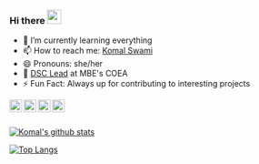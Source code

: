 ### Hi there <img src="https://github.com/thomasbnt/thomasbnt/blob/me/assets/hi.gif" width="25px">


- 🌱 I’m currently learning everything
- 📫 How to reach me: [Komal Swami](https://www.linkedin.com/in/komal-swami-4a539117a)
- 😄 Pronouns: she/her 
- 📌 [DSC Lead](https://developers.google.com/community/dsc) at MBE's COEA
- ⚡ Fun Fact: Always up for contributing to interesting projects

<a href="https://www.linkedin.com/in/komal-swami-4a539117a/">
  <img align="left" alt="Komal's Linkedin" width="22px" src="https://cdn.jsdelivr.net/npm/simple-icons@v3/icons/linkedin.svg" />
</a>

<a href="https://twitter.com/TechEra41746442">
  <img align="left" alt="Komal's twitter" width="22px" src="https://cdn.jsdelivr.net/npm/simple-icons@v3/icons/twitter.svg" />
</a>

<a href="https://github.com/komalswami">
  <img align="left" alt="Komal's Github" width="22px" src="https://cdn.jsdelivr.net/npm/simple-icons@v3/icons/github.svg" />
</a>

<a href="komalsswami@gmail.com">
  <img align="left" alt="Komal's Gmail" width="22px" src="https://cdn.jsdelivr.net/npm/simple-icons@v3/icons/gmail.svg" />
</a>

<br/><br/>

<a href="https://github.com/komalswami">
 <img align="center" src="https://github-readme-stats.vercel.app/api?username=komalswami&show_icons=true&theme=dracula&line_height=27" alt="Komal's github stats"/>
</a>

[![Top Langs](https://github-readme-stats.vercel.app/api/top-langs/?username=komalswami&layout=compact)](https://github.com/komalswami/github-readme-stats)





